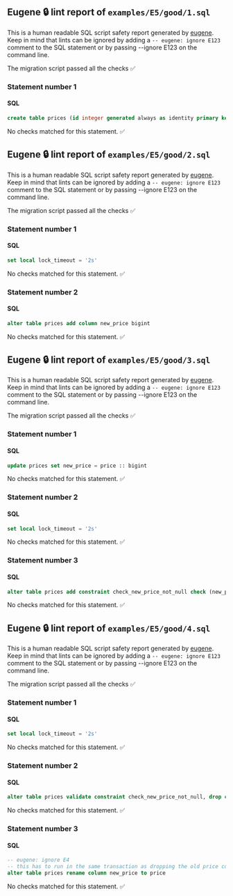 ## Eugene 🔒 lint report of `examples/E5/good/1.sql`

This is a human readable SQL script safety report generated by [eugene](https://github.com/kaaveland/eugene).
Keep in mind that lints can be ignored by adding a `-- eugene: ignore E123` comment to the SQL statement
or by passing --ignore E123 on the command line.

The migration script passed all the checks ✅

### Statement number 1
#### SQL
```sql
create table prices (id integer generated always as identity primary key, price int not null)
```
No checks matched for this statement. ✅

## Eugene 🔒 lint report of `examples/E5/good/2.sql`

This is a human readable SQL script safety report generated by [eugene](https://github.com/kaaveland/eugene).
Keep in mind that lints can be ignored by adding a `-- eugene: ignore E123` comment to the SQL statement
or by passing --ignore E123 on the command line.

The migration script passed all the checks ✅

### Statement number 1
#### SQL
```sql
set local lock_timeout = '2s'
```
No checks matched for this statement. ✅
### Statement number 2
#### SQL
```sql
alter table prices add column new_price bigint
```
No checks matched for this statement. ✅

## Eugene 🔒 lint report of `examples/E5/good/3.sql`

This is a human readable SQL script safety report generated by [eugene](https://github.com/kaaveland/eugene).
Keep in mind that lints can be ignored by adding a `-- eugene: ignore E123` comment to the SQL statement
or by passing --ignore E123 on the command line.

The migration script passed all the checks ✅

### Statement number 1
#### SQL
```sql
update prices set new_price = price :: bigint
```
No checks matched for this statement. ✅
### Statement number 2
#### SQL
```sql
set local lock_timeout = '2s'
```
No checks matched for this statement. ✅
### Statement number 3
#### SQL
```sql
alter table prices add constraint check_new_price_not_null check (new_price is not null) not valid
```
No checks matched for this statement. ✅

## Eugene 🔒 lint report of `examples/E5/good/4.sql`

This is a human readable SQL script safety report generated by [eugene](https://github.com/kaaveland/eugene).
Keep in mind that lints can be ignored by adding a `-- eugene: ignore E123` comment to the SQL statement
or by passing --ignore E123 on the command line.

The migration script passed all the checks ✅

### Statement number 1
#### SQL
```sql
set local lock_timeout = '2s'
```
No checks matched for this statement. ✅
### Statement number 2
#### SQL
```sql
alter table prices validate constraint check_new_price_not_null, drop column price
```
No checks matched for this statement. ✅
### Statement number 3
#### SQL
```sql
-- eugene: ignore E4
-- this has to run in the same transaction as dropping the old price column
alter table prices rename column new_price to price
```
No checks matched for this statement. ✅
